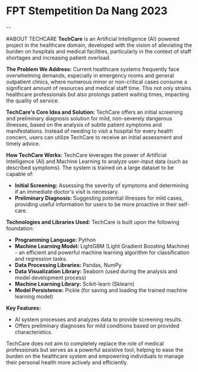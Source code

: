 # FPT Stempetition Da Nang 2023
--

#ABOUT TECHCARE
**TechCare** is an Artificial Intelligence (AI) powered project in the healthcare domain, developed with the vision of alleviating the burden on hospitals and medical facilities, particularly in the context of staff shortages and increasing patient overload.

**The Problem We Address:**
Current healthcare systems frequently face overwhelming demands, especially in emergency rooms and general outpatient clinics, where numerous minor or non-critical cases consume a significant amount of resources and medical staff time. This not only strains healthcare professionals but also prolongs patient waiting times, impacting the quality of service.

**TechCare's Core Idea and Solution:**
TechCare offers an initial screening and preliminary diagnosis solution for mild, non-severely dangerous illnesses, based on the analysis of subtle patient symptoms and manifestations. Instead of needing to visit a hospital for every health concern, users can utilize TechCare to receive an initial assessment and timely advice.

**How TechCare Works:**
TechCare leverages the power of Artificial Intelligence (AI) and Machine Learning to analyze user-input data (such as described symptoms). The system is trained on a large dataset to be capable of:
* **Initial Screening:** Assessing the severity of symptoms and determining if an immediate doctor's visit is necessary.
* **Preliminary Diagnosis:** Suggesting potential illnesses for mild cases, providing useful information for users to be more proactive in their self-care.

**Technologies and Libraries Used:**
TechCare is built upon the following foundation:
* **Programming Language:** Python
* **Machine Learning Model:** LightGBM (Light Gradient Boosting Machine) - an efficient and powerful machine learning algorithm for classification and regression tasks.
* **Data Processing Libraries:** Pandas, NumPy
* **Data Visualization Library:** Seaborn (used during the analysis and model development process)
* **Machine Learning Library:** Scikit-learn (Sklearn)
* **Model Persistence:** Pickle (for saving and loading the trained machine learning model)

**Key Features:**
* AI system processes and analyzes data to provide screening results.
* Offers preliminary diagnoses for mild conditions based on provided characteristics.

TechCare does not aim to completely replace the role of medical professionals but serves as a powerful assistive tool, helping to ease the burden on the healthcare system and empowering individuals to manage their personal health more actively and efficiently.
